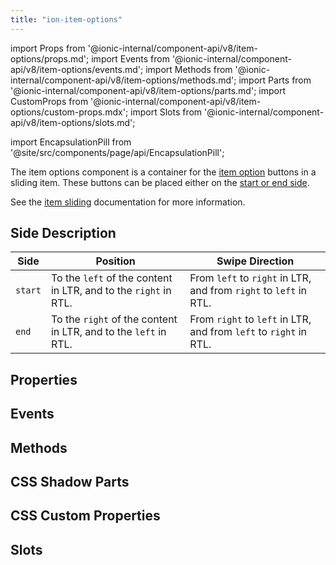 ```yaml
---
title: "ion-item-options"
---
```


import Props from '@ionic-internal/component-api/v8/item-options/props.md';
import Events from '@ionic-internal/component-api/v8/item-options/events.md';
import Methods from '@ionic-internal/component-api/v8/item-options/methods.md';
import Parts from '@ionic-internal/component-api/v8/item-options/parts.md';
import CustomProps from '@ionic-internal/component-api/v8/item-options/custom-props.mdx';
import Slots from '@ionic-internal/component-api/v8/item-options/slots.md';

<head>
  <title>ion-item-options: Option Button Components for Ionic Apps</title>
  <meta name="description" content="ion-item-options are for ion-item-sliding. These option buttons can be placed either on the start or end side. Read to learn more about use on Ionic apps." />
</head>

import EncapsulationPill from '@site/src/components/page/api/EncapsulationPill';

The item options component is a container for the [item option](./item-option) buttons in a sliding item. These buttons can be placed either on the [start or end side](#side-description).

See the [item sliding](./item-sliding) documentation for more information.

## Side Description

| Side    | Position                                                        | Swipe Direction                                                   |
| ------- | --------------------------------------------------------------- | ----------------------------------------------------------------- |
| `start` | To the `left` of the content in LTR, and to the `right` in RTL. | From `left` to `right` in LTR, and from `right` to `left` in RTL. |
| `end`   | To the `right` of the content in LTR, and to the `left` in RTL. | From `right` to `left` in LTR, and from `left` to `right` in RTL. |

## Properties

<Props />

## Events

<Events />

## Methods

<Methods />

## CSS Shadow Parts

<Parts />

## CSS Custom Properties

<CustomProps />

## Slots

<Slots />
